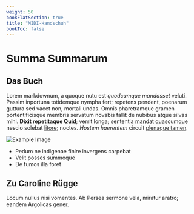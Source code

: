 ```yaml
---
weight: 50
bookFlatSection: true
title: "MIDI-Handschuh"
bookToc: false
---
```


# Summa Summarum

## Das Buch
Lorem markdownum, a quoque nutu est *quodcumque mandasset* veluti. Passim
inportuna totidemque nympha fert; repetens pendent, poenarum guttura sed vacet
non, mortali undas. Omnis pharetramque gramen portentificisque membris servatum
novabis fallit de nubibus atque silvas mihi. **Dixit repetitaque Quid**; verrit
longa; sententia [mandat](http://pastor-ad.io/questussilvas) quascumque nescio
solebat [litore](http://lacrimas-ab.net/); noctes. *Hostem haerentem* circuit
[plenaque tamen](http://www.sine.io/in).

![Example Image](FSC_3234.JPG)

- Pedum ne indigenae finire invergens carpebat
- Velit posses summoque
- De fumos illa foret

## Zu Caroline Rügge

Locum nullus nisi vomentes. Ab Persea sermone vela, miratur aratro; eandem
Argolicas gener.


